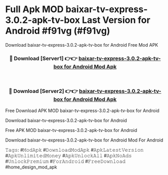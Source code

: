 # Full Apk MOD baixar-tv-express-3.0.2-apk-tv-box Last Version for Android #f91vg (#f91vg)
Download baixar-tv-express-3.0.2-apk-tv-box for Android Free Mod APK

<div align="center">
<h3>🔴 Download [Server1] 👉👉 <a href="https://apps.libra.edu.pl?title=baixar-tv-express-3.0.2-apk-tv-box&ref=18F">baixar-tv-express-3.0.2-apk-tv-box for Android Mod Apk</a></h3><br>

<h3>🔴 Download [Server2] 👉👉 <a href="https://apps.libra.edu.pl?title=baixar-tv-express-3.0.2-apk-tv-box&ref=18F">baixar-tv-express-3.0.2-apk-tv-box for Android Mod Apk</a></h3>
</div>


Free Download APK MOD baixar-tv-express-3.0.2-apk-tv-box for Android

Download baixar-tv-express-3.0.2-apk-tv-box for Android 

Free APK MOD baixar-tv-express-3.0.2-apk-tv-box for Android 

Download baixar-tv-express-3.0.2-apk-tv-box for Android Mod For Android

𝚃𝚊𝚐𝚜: #𝙼𝚘𝚍𝙰𝚙𝚔 #𝙳𝚘𝚠𝚗𝚕𝚘𝚊𝚍𝙼𝚘𝚍𝙰𝚙𝚔 #𝙰𝚙𝚔𝙻𝚊𝚝𝚎𝚜𝚝𝚅𝚎𝚛𝚜𝚒𝚘𝚗 #𝙰𝚙𝚔𝚄𝚗𝚕𝚒𝚖𝚒𝚝𝚎𝚍𝙼𝚘𝚗𝚎𝚢 #𝙰𝚙𝚔𝚄𝚗𝚕𝚘𝚌𝚔𝙰𝚕𝚕 #𝙰𝚙𝚔𝙽𝚘𝙰𝚍𝚜 #𝚄𝚗𝚕𝚘𝚌𝚔𝙿𝚛𝚎𝚖𝚒𝚞𝚖 #𝙵𝚘𝚛𝙰𝚗𝚍𝚛𝚘𝚒𝚍 #𝙵𝚛𝚎𝚎𝙳𝚘𝚠𝚗𝚕𝚘𝚊𝚍 #home_design_mod_apk